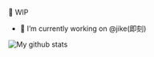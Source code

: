 🚧 WIP

- 🔭 I’m currently working on @jike(即刻)

![My github stats](https://github-readme-stats.vercel.app/api?username=sorosliu1029&show_icons=true&count_private=true&theme=dracula)
